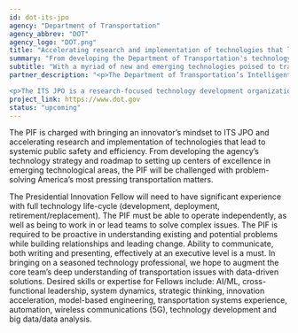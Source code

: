 ```yaml
---
id: dot-its-jpo
agency: "Department of Transportation"
agency_abbrev: "DOT"
agency_logo: "DOT.png"
title: "Accelerating research and implementation of technologies that lead to public safety and efficiency"
summary: "From developing the Department of Transportation's technology strategy and roadmap to setting up centers of excellence in emerging technological areas, the PIF will be challenged with problem-solving America’s most pressing transportation matters."
subtitle: "With a myriad of new and emerging technologies poised to transform the way Americans move, how can PIFs help ensure America’s current and future transportation systems are safe and efficient?"
partner_description: "<p>The Department of Transportation’s Intelligent Transportation Systems Joint Program Office (ITS JPO) is the nexus of cutting-edge research, development and educational activities for technologies enabling society to move safer and more efficiently.</p>

<p>The ITS JPO is a research-focused technology development organization. We are a group of highly-motivated individuals from different walks of life working with and leading the department's cross-functional teams. While we think big, we start small then scale our successes. We operate as a meritocracy (your talent and work is your value, not your pedigree or rank), decisions are fueled by data, and we iterate and pivot based on what is of value to our stakeholders (Federal/State/Municipal/City agencies, the private sector, individual citizens, etc). As a senior advisor to the Joint Program Office, you will be integral to understanding and building solutions around key technologies including Artificial Intelligence, Automated Driving and Autonomous Systems, Wireless Communications, Cybersecurity and many more.</p>"
project_link: https://www.dot.gov
status: "upcoming"
---
```

The PIF is charged with bringing an innovator’s mindset to ITS JPO and accelerating research and implementation of technologies that lead to systemic public safety and efficiency. From developing the agency’s technology strategy and roadmap to setting up centers of excellence in emerging technological areas, the PIF will be challenged with problem-solving America’s most pressing transportation matters.

The Presidential Innovation Fellow will need to have significant experience with full technology life-cycle (development, deployment, retirement/replacement). The PIF must be able to operate independently, as well as being to work in or lead teams to solve complex issues. The PIF is required to be proactive in understanding existing and potential problems while building relationships and leading change. Ability to communicate, both writing and presenting, effectively at an executive level is a must. In bringing on a seasoned technology professional, we hope to augment the core team’s deep understanding of transportation issues with data-driven solutions. Desired skills or expertise for Fellows include: AI/ML, cross-functional leadership, system dynamics, strategic thinking, innovation acceleration, model-based engineering, transportation systems experience, automation, wireless communications (5G), technology development and big data/data analysis.
